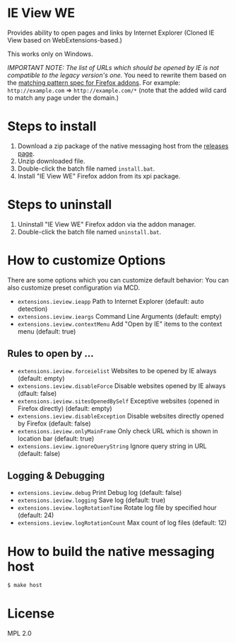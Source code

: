 # IE View WE

Provides ability to open pages and links by Internet Explorer (Cloned IE View based on WebExtensions-based.)

This works only on Windows.

*IMPORTANT NOTE: The list of URLs which should be opened by IE is not compatible to the legacy version's one.*
You need to rewrite them based on the [matching pattern spec for Firefox addons](https://developer.mozilla.org/en-US/Add-ons/WebExtensions/Match_patterns).
For example: `http://example.com` => `http://example.com/*` (note that the added wild card to match any page under the domain.)

# Steps to install

 1. Download a zip package of the native messaging host from the [releases page](https://github.com/clear-code/ieview-we/releases).
 2. Unzip downloaded file.
 3. Double-click the batch file named `install.bat`.
 4. Install "IE View WE" Firefox addon from its xpi package.

# Steps to uninstall

 1. Uninstall "IE View WE" Firefox addon via the addon manager.
 2. Double-click the batch file named `uninstall.bat`.

# How to customize Options

There are some options which you can customize default behavior:
You can also customize preset configuration via MCD.

* `extensions.ieview.ieapp` Path to Internet Explorer (default: auto detection)
* `extensions.ieview.ieargs` Command Line Arguments (default: empty)
* `extensions.ieview.contextMenu` Add "Open by IE" items to the context menu (default: true)

## Rules to open by ...

* `extensions.ieview.forceielist` Websites to be opened by IE always (default: empty)
* `extensions.ieview.disableForce` Disable websites opened by IE always (dfault: false)
* `extensions.ieview.sitesOpenedBySelf` Exceptive websites (opened in Firefox directly) (default: empty)
* `extensions.ieview.disableException` Disable websites directly opened by Firefox (default: false)
* `extensions.ieview.onlyMainFrame` Only check URL which is shown in location bar (default: true)
* `extensions.ieview.ignoreQueryString` Ignore query string in URL (default: false)

## Logging & Debugging

* `extensions.ieview.debug` Print Debug log (default: false)
* `extensions.ieview.logging` Save log (default: true)
* `extensions.ieview.logRotationTime` Rotate log file by specified hour (default: 24)
* `extensions.ieview.logRotationCount` Max count of log files (default: 12)

# How to build the native messaging host

```bash
$ make host
```

# License

MPL 2.0
